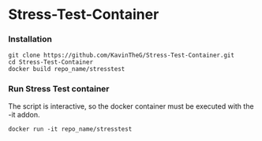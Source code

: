 # Stress-Test-Container

### Installation
```
git clone https://github.com/KavinTheG/Stress-Test-Container.git
cd Stress-Test-Container
docker build repo_name/stresstest
```
### Run Stress Test container
The script is interactive, so the docker container must be executed with the -it addon.
```
docker run -it repo_name/stresstest
```
